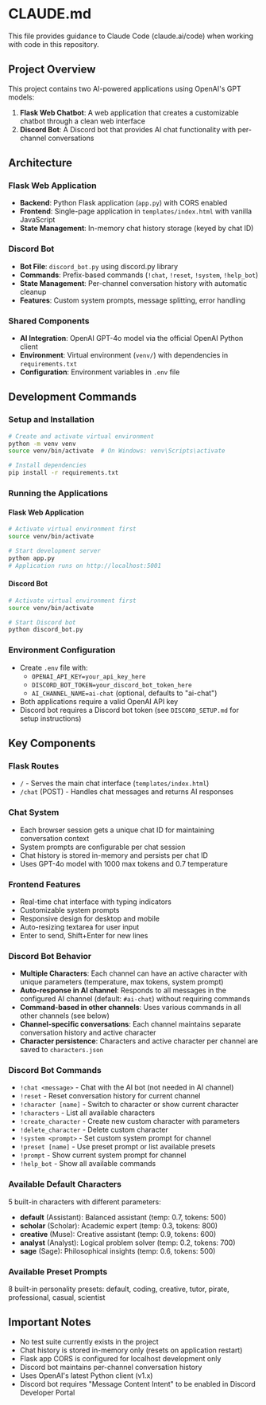 # CLAUDE.md

This file provides guidance to Claude Code (claude.ai/code) when working with code in this repository.

## Project Overview

This project contains two AI-powered applications using OpenAI's GPT models:

1. **Flask Web Chatbot**: A web application that creates a customizable chatbot through a clean web interface
2. **Discord Bot**: A Discord bot that provides AI chat functionality with per-channel conversations

## Architecture

### Flask Web Application
- **Backend**: Python Flask application (`app.py`) with CORS enabled
- **Frontend**: Single-page application in `templates/index.html` with vanilla JavaScript
- **State Management**: In-memory chat history storage (keyed by chat ID)

### Discord Bot
- **Bot File**: `discord_bot.py` using discord.py library
- **Commands**: Prefix-based commands (`!chat`, `!reset`, `!system`, `!help_bot`)
- **State Management**: Per-channel conversation history with automatic cleanup
- **Features**: Custom system prompts, message splitting, error handling

### Shared Components
- **AI Integration**: OpenAI GPT-4o model via the official OpenAI Python client
- **Environment**: Virtual environment (`venv/`) with dependencies in `requirements.txt`
- **Configuration**: Environment variables in `.env` file

## Development Commands

### Setup and Installation
```bash
# Create and activate virtual environment
python -m venv venv
source venv/bin/activate  # On Windows: venv\Scripts\activate

# Install dependencies
pip install -r requirements.txt
```

### Running the Applications

#### Flask Web Application
```bash
# Activate virtual environment first
source venv/bin/activate

# Start development server
python app.py
# Application runs on http://localhost:5001
```

#### Discord Bot
```bash
# Activate virtual environment first
source venv/bin/activate

# Start Discord bot
python discord_bot.py
```

### Environment Configuration
- Create `.env` file with:
  - `OPENAI_API_KEY=your_api_key_here`
  - `DISCORD_BOT_TOKEN=your_discord_bot_token_here`
  - `AI_CHANNEL_NAME=ai-chat` (optional, defaults to "ai-chat")
- Both applications require a valid OpenAI API key
- Discord bot requires a Discord bot token (see `DISCORD_SETUP.md` for setup instructions)

## Key Components

### Flask Routes
- `/` - Serves the main chat interface (`templates/index.html`)
- `/chat` (POST) - Handles chat messages and returns AI responses

### Chat System
- Each browser session gets a unique chat ID for maintaining conversation context
- System prompts are configurable per chat session
- Chat history is stored in-memory and persists per chat ID
- Uses GPT-4o model with 1000 max tokens and 0.7 temperature

### Frontend Features
- Real-time chat interface with typing indicators
- Customizable system prompts
- Responsive design for desktop and mobile
- Auto-resizing textarea for user input
- Enter to send, Shift+Enter for new lines

### Discord Bot Behavior
- **Multiple Characters**: Each channel can have an active character with unique parameters (temperature, max tokens, system prompt)
- **Auto-response in AI channel**: Responds to all messages in the configured AI channel (default: `#ai-chat`) without requiring commands
- **Command-based in other channels**: Uses various commands in all other channels (see below)
- **Channel-specific conversations**: Each channel maintains separate conversation history and active character
- **Character persistence**: Characters and active character per channel are saved to `characters.json`

### Discord Bot Commands
- `!chat <message>` - Chat with the AI bot (not needed in AI channel)
- `!reset` - Reset conversation history for current channel
- `!character [name]` - Switch to character or show current character
- `!characters` - List all available characters
- `!create_character` - Create new custom character with parameters
- `!delete_character` - Delete custom character
- `!system <prompt>` - Set custom system prompt for channel
- `!preset [name]` - Use preset prompt or list available presets
- `!prompt` - Show current system prompt for channel
- `!help_bot` - Show all available commands

### Available Default Characters
5 built-in characters with different parameters:
- **default** (Assistant): Balanced assistant (temp: 0.7, tokens: 500)
- **scholar** (Scholar): Academic expert (temp: 0.3, tokens: 800)
- **creative** (Muse): Creative assistant (temp: 0.9, tokens: 600)
- **analyst** (Analyst): Logical problem solver (temp: 0.2, tokens: 700)
- **sage** (Sage): Philosophical insights (temp: 0.6, tokens: 500)

### Available Preset Prompts
8 built-in personality presets: default, coding, creative, tutor, pirate, professional, casual, scientist

## Important Notes

- No test suite currently exists in the project
- Chat history is stored in-memory only (resets on application restart)
- Flask app CORS is configured for localhost development only
- Discord bot maintains per-channel conversation history
- Uses OpenAI's latest Python client (v1.x)
- Discord bot requires "Message Content Intent" to be enabled in Discord Developer Portal